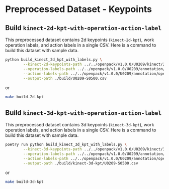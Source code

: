 # Preprocessed Dataset - Keypoints

## Build `kinect-2d-kpt-with-operation-action-label`

This preprocessed dataset contains 2d keypoints (`kinect-2d-kpt`), work operation labels, and action labels in a single CSV.
Here is a command to build this dataset with sample data.

```bash
python build_kinect_2d_kpt_with_labels.py \
        --kinect-2d-keypoints-path ../../openpack/v1.0.0/U0209/kinect/2d-kpt/mmpose-hrnet-w48-posetrack18-384x288-posewarper-stage2/single/S0500.json \
        --operation-labels-path ../../openpack/v1.0.0/U0209/annotation/openpack-operations/S0500.csv \
        --action-labels-path ../../openpack/v1.0.0/U0209/annotation/openpack-actions/S0500.csv \
        --output-path ./build/U0209-S0500.csv
```

or

```bash
make build-2d-kpt
```

## Build `kinect-3d-kpt-with-operation-action-label`

This preprocessed dataset contains 3d keypoints (`kinect-3d-kpt`), work operation labels, and action labels in a single CSV.
Here is a command to build this dataset with sample data.

```bash
poetry run python build_kinect_3d_kpt_with_labels.py \
        --kinect-3d-keypoints-path ../../openpack/v1.0.0/U0209/kinect/3d-kpt/single-ffill-flip-fixed/S0500.csv \
        --operation-labels-path ../../openpack/v1.0.0/U0209/annotation/openpack-operations/S0500.csv \
        --action-labels-path ../../openpack/v1.0.0/U0209/annotation/openpack-actions/S0500.csv \
        --output-path ./build/kinect-3d-kpt/U0209-S0500.csv
```

or

```bash
make build-3d-kpt
```
